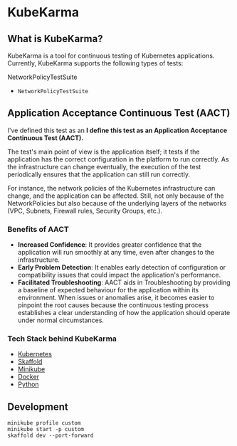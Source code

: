 # KubeKarma

## What is KubeKarma?
KubeKarma is a tool for continuous testing of Kubernetes applications. Currently, KubeKarma supports the following types of tests:

NetworkPolicyTestSuite

- `NetworkPolicyTestSuite`

## Application Acceptance Continuous Test (AACT)
I've defined this test as an **I define this test as an Application Acceptance Continuous Test (AACT).**

The test's main point of view is the application itself; it tests if the application 
has the correct configuration in the platform to run correctly. As the infrastructure can change
eventually, the execution of the test periodically ensures that the application can still run correctly.

For instance, the network policies of the Kubernetes infrastructure can change, and the application can be affected. Still, not only because of the NetworkPolicies but also because of the underlying layers of the networks (VPC, Subnets, Firewall rules, Security Groups, etc.).

### Benefits of AACT

- **Increased Confidence**: It provides greater confidence that the application will run smoothly at any time, even after changes to the infrastructure.
- **Early Problem Detection**: It enables early detection of configuration or compatibility issues that could impact the application's performance.
- **Facilitated Troubleshooting**: AACT aids in Troubleshooting by providing a baseline of expected behaviour for the 
application within its environment. When issues or anomalies arise, it becomes easier to pinpoint the root causes 
because the continuous testing process establishes a clear understanding of how the application should operate under 
normal circumstances.


### Tech Stack behind KubeKarma

- [Kubernetes](https://kubernetes.io/)
- [Skaffold](https://skaffold.dev/)
- [Minikube](https://minikube.sigs.k8s.io/docs/)
- [Docker](https://www.docker.com/)
- [Python](https://www.python.org/)


## Development

```shell
minikube profile custom
minikube start -p custom
skaffold dev --port-forward
```


